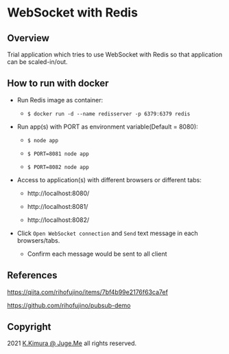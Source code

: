 # WebSocket with Redis

## Overview

Trial application which tries to use WebSocket with Redis so that application can be scaled-in/out.


## How to run with docker

- Run Redis image as container:

  - `$ docker run -d --name redisserver -p 6379:6379 redis`

- Run app(s) with PORT as environment variable(Default = 8080):

  - `$ node app`

  - `$ PORT=8081 node app`

  - `$ PORT=8082 node app`

- Access to application(s) with different browsers or different tabs:

  - http://localhost:8080/

  - http://localhost:8081/

  - http://localhost:8082/

- Click `Open WebSocket connection` and `Send` text message in each browsers/tabs. 

  - Confirm each message would be sent to all client


## References

https://qiita.com/rihofujino/items/7bf4b99e2176f63ca7ef

https://github.com/rihofujino/pubsub-demo


## Copyright

2021 [K.Kimura @ Juge.Me](https://github.com/dotnsf) all rights reserved.
